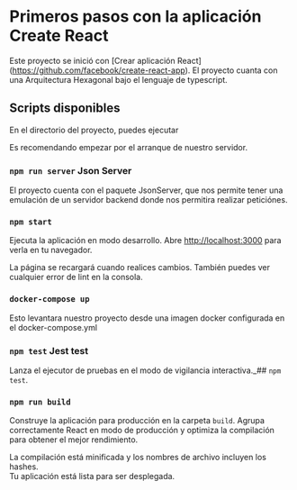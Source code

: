 # Primeros pasos con la aplicación Create React

Este proyecto se inició con [Crear aplicación React] (https://github.com/facebook/create-react-app).
El proyecto cuanta con una Arquitectura Hexagonal bajo el lenguaje de typescript.

## Scripts disponibles

En el directorio del proyecto, puedes ejecutar

Es recomendando empezar por el arranque de nuestro servidor.
### `npm run server` Json Server

El proyecto cuenta con el paquete JsonServer, que nos permite tener una emulación de un servidor backend donde nos permitira realizar peticiónes.

### `npm start`

Ejecuta la aplicación en modo desarrollo.
Abre [http://localhost:3000](http://localhost:3000) para verla en tu navegador.

La página se recargará cuando realices cambios.
También puedes ver cualquier error de lint en la consola.

### `docker-compose up`
Esto levantara nuestro proyecto desde una imagen docker configurada en el docker-compose.yml

### `npm test` Jest test

Lanza el ejecutor de pruebas en el modo de vigilancia interactiva.\_## `npm test`.

### `npm run build`

Construye la aplicación para producción en la carpeta `build`.
Agrupa correctamente React en modo de producción y optimiza la compilación para obtener el mejor rendimiento.

La compilación está minificada y los nombres de archivo incluyen los hashes.\
Tu aplicación está lista para ser desplegada.
